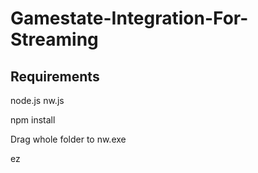 # Gamestate-Integration-For-Streaming

## Requirements
node.js
nw.js

npm install

Drag whole folder to nw.exe

ez
